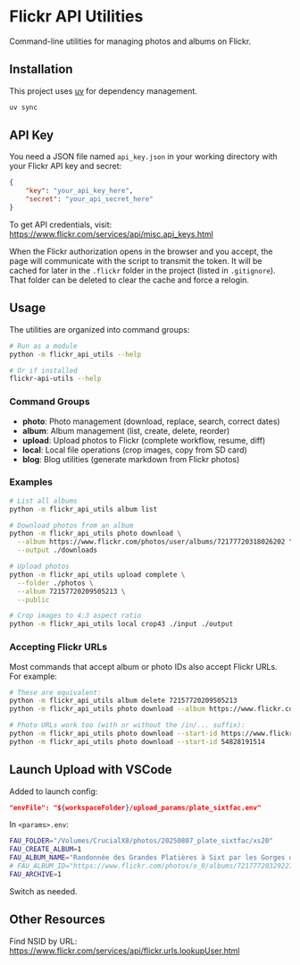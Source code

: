 # Flickr API Utilities

Command-line utilities for managing photos and albums on Flickr.

## Installation

This project uses [uv](https://github.com/astral-sh/uv) for dependency management.

```bash
uv sync
```

## API Key

You need a JSON file named `api_key.json` in your working directory with your Flickr API key and secret:

```json
{
    "key": "your_api_key_here",
    "secret": "your_api_secret_here"
}
```

To get API credentials, visit: https://www.flickr.com/services/api/misc.api_keys.html

When the Flickr authorization opens in the browser and you accept, the page will communicate with the script to transmit the token. It will be cached for later in the `.flickr` folder in the project (listed in `.gitignore`). That folder can be deleted to clear the cache and force a relogin.

## Usage

The utilities are organized into command groups:

```bash
# Run as a module
python -m flickr_api_utils --help

# Or if installed
flickr-api-utils --help
```

### Command Groups

- **photo**: Photo management (download, replace, search, correct dates)
- **album**: Album management (list, create, delete, reorder)
- **upload**: Upload photos to Flickr (complete workflow, resume, diff)
- **local**: Local file operations (crop images, copy from SD card)
- **blog**: Blog utilities (generate markdown from Flickr photos)


### Examples

```bash
# List all albums
python -m flickr_api_utils album list

# Download photos from an album
python -m flickr_api_utils photo download \
  --album https://www.flickr.com/photos/user/albums/72177720318026202 \
  --output ./downloads

# Upload photos
python -m flickr_api_utils upload complete \
  --folder ./photos \
  --album 72157720209505213 \
  --public

# Crop images to 4:3 aspect ratio
python -m flickr_api_utils local crop43 ./input ./output
```

### Accepting Flickr URLs

Most commands that accept album or photo IDs also accept Flickr URLs. For example:

```bash
# These are equivalent:
python -m flickr_api_utils album delete 72157720209505213
python -m flickr_api_utils photo download --album https://www.flickr.com/photos/o_0/albums/72157720209505213

# Photo URLs work too (with or without the /in/... suffix):
python -m flickr_api_utils photo download --start-id https://www.flickr.com/photos/o_0/54828191514/in/dateposted/
python -m flickr_api_utils photo download --start-id 54828191514
```

## Launch Upload with VSCode

Added to launch config:

```json
"envFile": "${workspaceFolder}/upload_params/plate_sixtfac.env"
```

In `<params>.env`:

```sh
FAU_FOLDER="/Volumes/CrucialX8/photos/20250807_plate_sixtfac/xs20"
FAU_CREATE_ALBUM=1
FAU_ALBUM_NAME="Randonnée des Grandes Platières à Sixt par les Gorges de Sales"
# FAU_ALBUM_ID="https://www.flickr.com/photos/o_0/albums/72177720329227813"
FAU_ARCHIVE=1
```

Switch as needed.

## Other Resources

Find NSID by URL: https://www.flickr.com/services/api/flickr.urls.lookupUser.html
